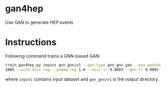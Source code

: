 # gan4hep
Use GAN to generate HEP events

# Instructions
Following command trains a GNN-based GAN:
```bash
train_gan4hep.py inputs gnn_gnn/v1 --gan-type gnn_gnn_gan --max-epochs 7 --batch-size 128 --shuffle-size -1 --noise-dim 8 --log-freq
1000 --with-disc-reg --gamma-reg 1.0 --disc-lr 0.0003 --gen-lr 0.0001 --input-frac 0.2 --warm-up --disc-batches 100 --disable-tqdm --val-batches 100
```
where `inputs` contains input dataset and `gnn_gnn/v1` is the output directory.
